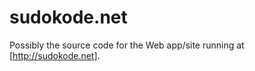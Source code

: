 sudokode.net
============
Possibly the source code for the Web app/site running at [http://sudokode.net].
